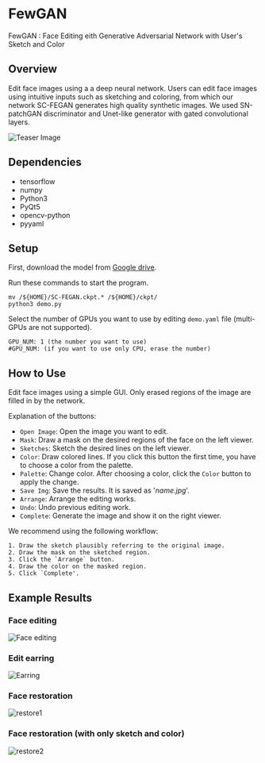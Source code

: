# FewGAN
FewGAN : Face Editing eith Generative Adversarial Network with User's Sketch and Color

## Overview
Edit face images using a a deep neural network. Users can edit face images using intuitive inputs such as sketching and coloring, from which our network SC-FEGAN generates high quality synthetic images. We used SN-patchGAN discriminator and Unet-like generator with gated convolutional layers.

![Teaser Image](imgs/teaser.jpg)

## Dependencies
- tensorflow
- numpy
- Python3
- PyQt5
- opencv-python
- pyyaml

## Setup
First, download the model from [Google drive](https://drive.google.com/open?id=1VPsYuIK_DY3Gw07LEjUhg2LwbEDlFpq1).

Run these commands to start the program.
  ```
  mv /${HOME}/SC-FEGAN.ckpt.* /${HOME}/ckpt/
  python3 demo.py
  ```
  
Select the number of GPUs you want to use by editing `demo.yaml` file (multi-GPUs are not supported).
  ```
  GPU_NUM: 1 (the number you want to use)
  #GPU_NUM: (if you want to use only CPU, erase the number)
  ```

## How to Use
Edit face images using a simple GUI. Only erased regions of the image are filled in by the network.

Explanation of the buttons:

- `Open Image`: Open the image you want to edit.
- `Mask`: Draw a mask on the desired regions of the face on the left viewer.
- `Sketches`: Sketch the desired lines on the left viewer.
- `Color`: Draw colored lines. If you click this button the first time, you have to choose a color from the palette.
- `Palette`: Change color. After choosing a color, click the `Color` button to apply the change.
- `Save Img`: Save the results. It is saved as '*name.jpg*'.
- `Arrange`: Arrange the editing works.
- `Undo`: Undo previous editing work.
- `Complete`: Generate the image and show it on the right viewer.

  
We recommend using the following workflow:
  ```
  1. Draw the sketch plausibly referring to the original image.
  2. Draw the mask on the sketched region.
  3. Click the `Arrange` button.
  4. Draw the color on the masked region.
  5. Click `Complete'.
  ```  

## Example Results
### Face editing
![Face editing](imgs/face_edit.jpg)

### Edit earring
![Earring](imgs/earring.jpg)

### Face restoration
![restore1](imgs/restoration.jpg)

### Face restoration (with only sketch and color)
![restore2](imgs/restoration2.jpg)
